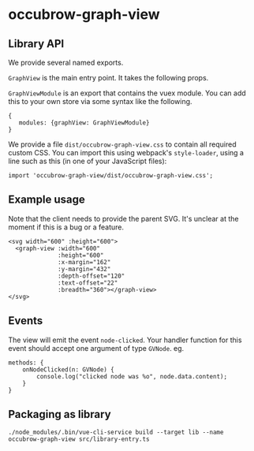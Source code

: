 # occubrow-graph-view

## Library API

We provide several named exports.

`GraphView` is the main entry point.  It takes the following props.

`GraphViewModule` is an export that contains the vuex module.  You can add this
to your own store via some syntax like the following.

    {
       modules: {graphView: GraphViewModule}
    }

We provide a file `dist/occubrow-graph-view.css` to contain all required custom
CSS.  You can import this using webpack's `style-loader`, using a line such as
this (in one of your JavaScript files):

    import 'occubrow-graph-view/dist/occubrow-graph-view.css';

## Example usage

Note that the client needs to provide the parent SVG.  It's unclear at the
moment if this is a bug or a feature.

    <svg width="600" :height="600">
      <graph-view :width="600"
                  :height="600"
                  :x-margin="162"
                  :y-margin="432"
                  :depth-offset="120"
                  :text-offset="22"
                  :breadth="360"></graph-view>
    </svg>

## Events

The view will emit the event `node-clicked`.  Your handler function for this
event should accept one argument of type `GVNode`.  eg.

    methods: {
        onNodeClicked(n: GVNode) {
            console.log("clicked node was %o", node.data.content);
        }
    }


## Packaging as library

    ./node_modules/.bin/vue-cli-service build --target lib --name occubrow-graph-view src/library-entry.ts

